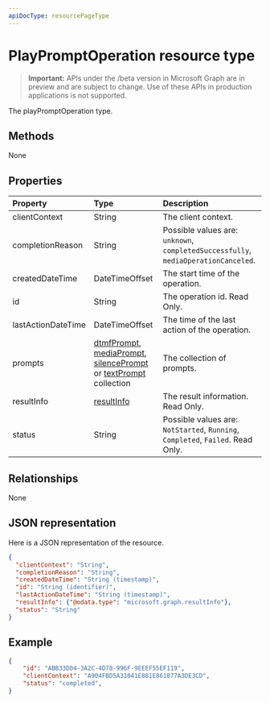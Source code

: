 ```yaml
---
apiDocType: resourcePageType
---
```

# PlayPromptOperation resource type

> **Important:** APIs under the /beta version in Microsoft Graph are in preview and are subject to change. Use of these APIs in production applications is not supported.

The playPromptOperation type.

## Methods
None

## Properties

| Property           | Type                        | Description                                                                           |
| :----------------- | :---------------------------|:--------------------------------------------------------------------------------------|
| clientContext      | String                      | The client context.                                                                   |
| completionReason   | String                      | Possible values are: `unknown`, `completedSuccessfully`, `mediaOperationCanceled`. |
| createdDateTime    | DateTimeOffset              | The start time of the operation.                                                      |
| id                 | String                      | The operation id. Read Only.                                                          |
| lastActionDateTime | DateTimeOffset              | The time of the last action of the operation.                                         |
| prompts            | [dtmfPrompt](dtmfprompt.md), [mediaPrompt](mediaprompt.md), [silencePrompt](silenceprompt.md) or [textPrompt](textprompt.md) collection | The collection of prompts. |
| resultInfo         | [resultInfo](resultinfo.md) | The result information. Read Only.                                                    |
| status             | String                      | Possible values are: `NotStarted`, `Running`, `Completed`, `Failed`. Read Only.       |

## Relationships
None

## JSON representation

Here is a JSON representation of the resource.

<!-- {
  "blockType": "resource",
  "optionalProperties": [

  ],
  "@odata.type": "microsoft.graph.playPromptOperation"
}-->

```json
{
  "clientContext": "String",
  "completionReason": "String",
  "createdDateTime": "String (timestamp)",
  "id": "String (identifier)",
  "lastActionDateTime": "String (timestamp)",
  "resultInfo": {"@odata.type": "microsoft.graph.resultInfo"},
  "status": "String"
}
```

## Example

``` json
{
    "id": "ABB33D04-3A2C-4D78-996F-9EEEF55EF119",
    "clientContext": "A904FBD5A31041E881E861877A3DE3CD",
    "status": "completed",
}
```

<!-- uuid: 8fcb5dbc-d5aa-4681-8e31-b001d5168d79
2015-10-25 14:57:30 UTC -->
<!-- {
  "type": "#page.annotation",
  "description": "playPromptOperation resource",
  "keywords": "",
  "section": "documentation",
  "tocPath": ""
}-->
